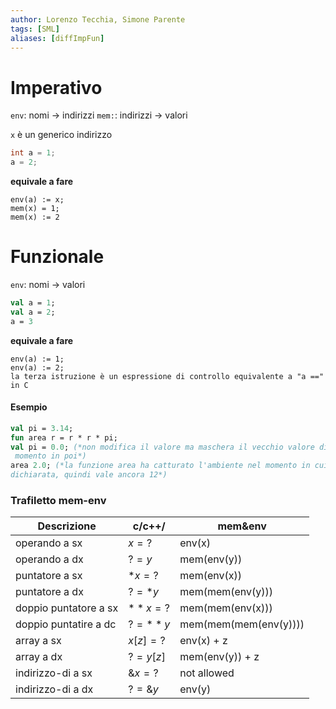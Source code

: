 ```yaml
---
author: Lorenzo Tecchia, Simone Parente
tags: [SML]
aliases: [diffImpFun]
---
```

# Imperativo
`env`: nomi $\rightarrow$ indirizzi
`mem:`: indirizzi $\rightarrow$ valori

`x` è un generico indirizzo

```C
int a = 1;
a = 2;
```

**equivale a fare** 

```
env(a) := x;
mem(x) = 1;
mem(x) := 2
```

# Funzionale
`env`: nomi $\rightarrow$ valori

```sml
val a = 1;
val a = 2;
a = 3
```

**equivale a fare**

```
env(a) := 1;
env(a) := 2;
la terza istruzione è un espressione di controllo equivalente a "a ==" in C
```

#### Esempio

```sml
val pi = 3.14;
fun area r = r * r * pi;
val pi = 0.0; (*non modifica il valore ma maschera il vecchio valore di pi da questo
 momento in poi*)
area 2.0; (*la funzione area ha catturato l'ambiente nel momento in cui è stata 
dichiarata, quindi vale ancora 12*)
```

### Trafiletto mem-env
| Descrizione           | c/c++/ | mem&env               |
| --------------------- | ------ | --------------------- |
| operando a sx         | $x=?$    | env(x)                |
| operando a dx         | $?=y$    | mem(env(y))           |
| puntatore a sx        | $*x=?$   | mem(env(x))           |
| puntatore a dx        | $?=*y$   | mem(mem(env(y)))      |
| doppio puntatore a sx | $**x=?$  | mem(mem(env(x)))      |
| doppio puntatire a dc | $?=**y$  | mem(mem(mem(env(y)))) |
| array a sx            | $x[z]=?$ | env(x) + z            |
| array a dx            | $?=y[z]$ | mem(env(y)) + z       |
| indirizzo-di a sx     | $\&x=?$   | not allowed           |
| indirizzo-di a dx     | $?=\&y$   | env(y)                |
